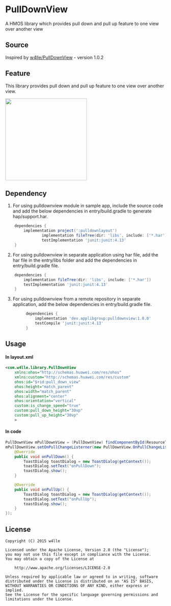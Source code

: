 # PullDownView

A HMOS library which provides pull down and pull up feature to one view over another view

## Source
Inspired by [w4lle/PullDownView](https://github.com/w4lle/PullDownView) - version 1.0.2

## Feature
This library provides pull down and pull up feature to one view over another view.

<img src="screenshots/PullDownView.gif" width="256">

## Dependency
1. For using pulldownview module in sample app, include the source code and add the below dependencies in entry/build.gradle to generate hap/support.har.
```groovy
	dependencies {
		implementation project(':pulldownlayout')
                implementation fileTree(dir: 'libs', include: ['*.har'])
                testImplementation 'junit:junit:4.13'
	}
```
2. For using pulldownview in separate application using har file, add the har file in the entry/libs folder and add the dependencies in entry/build.gradle file.
```groovy
	dependencies {
		implementation fileTree(dir: 'libs', include: ['*.har'])
		testImplementation 'junit:junit:4.13'
	}
```
3. For using pulldownview from a remote repository in separate application, add the below dependencies in entry/build.gradle file.
``` groovy
         dependencies {
             implementation 'dev.applibgroup:pulldownview:1.0.0'  
	         testCompile 'junit:junit:4.13'
         }
```

## Usage

#### In layout.xml
```xml
<com.w4lle.library.PullDownView
    xmlns:ohos="http://schemas.huawei.com/res/ohos"
    xmlns:custom="http://schemas.huawei.com/res/custom"
    ohos:id="$+id:pull_down_view"
    ohos:height="match_parent"
    ohos:width="match_parent"
    ohos:alignment="center"
    ohos:orientation="vertical"
    custom:is_change_speed="true"
    custom:pull_down_height="30vp"
    custom:pull_up_height="30vp"
    >
```

#### In code

```java
PullDownView mPullDownView = (PullDownView) findComponentById(ResourceTable.Id_pull_down_view);
mPullDownView.setOnPullChangeListerner(new PullDownView.OnPullChangeListerner() {
    @Override
    public void onPullDown() {
        ToastDialog toastDialog = new ToastDialog(getContext());
        toastDialog.setText("onPullDown");
        toastDialog.show();
    }

    @Override
    public void onPullUp() {
        ToastDialog toastDialog = new ToastDialog(getContext());
        toastDialog.setText("onPullUp");
        toastDialog.show();
    }
});
```

## License
```
Copyright (C) 2015 w4lle

Licensed under the Apache License, Version 2.0 (the "License");
you may not use this file except in compliance with the License.
You may obtain a copy of the License at

    http://www.apache.org/licenses/LICENSE-2.0

Unless required by applicable law or agreed to in writing, software
distributed under the License is distributed on an "AS IS" BASIS,
WITHOUT WARRANTIES OR CONDITIONS OF ANY KIND, either express or implied.
See the License for the specific language governing permissions and
limitations under the License.
```
